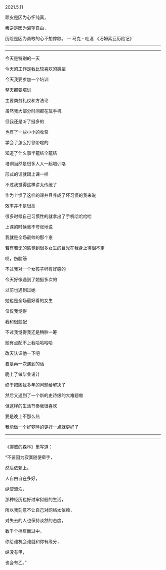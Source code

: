 2021.5.11

顽皮是因为心怀纯真，

叛逆是因为渴望自由，

历险是因为勇敢的心不想停歇。 -- 马克・吐温 《汤姆索亚历险记》

--------------

------



今天是特别的一天

今天的工作是我比较喜欢的类型

今天我要参加一个培训

整天都要培训

主要商务礼仪和方法论

虽然我大部分时间都在玩手机

但我还是听了挺多的

也有了一些小小的收获

学会了怎么打领带啥的

知道了什么事半蘊结全蘊结

培训当然是很多人人一起培训咯

形式的话就跟上课一样

不过我觉得这样讲太传统了

作为上惯了这样的课并且养成了坏习惯的我来说

效率并不是很高

很多时候自己习惯性的就拿出了手机哈哈哈哈

上课的时候毫不夸张地说

我就是全场最帅的那个崽

若有若无的感觉到很多女生的目光在我身上徘徊不定

哎，伤脑筋

不过我对一个女孩子听有好感的

今天好像遇到了她挺多次的

以前也遇到过她

她也是全场最好看的女生

仅仅我觉得

我和很般配

不过我觉得我还是稍胜一筹

她有点配不上我哈哈哈哈

改天认识他一下吧

要是再一次遇到的话

晚上了做毕业设计

终于把困扰多年的问题给解决了

然后又遇到了一个新的史诗级的大难题嗷

但这样的生活节奏我很喜欢

要是晚上不那么热

我能做一个好梦睡的更好一点就更好了

-------

---------

《挪威的森林》里写道：

“不要因为寂寞随便牵手，

然后依赖上。

人自由自在多好，

纵使漂泊，

那种经历也好过牢狱般的生活，

所以我刻意不让自己对网络太依赖，

对失去的人也保持淡然的态度，

数千个擦肩而过中，

你给谁机会谁就和你有缘分，

纵没有甲，

也会有乙。”